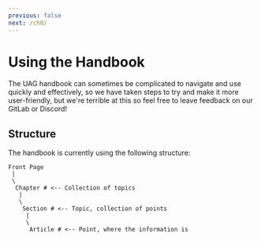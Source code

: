 ```yaml
---
previous: false
next: /ch0/
---
```


# Using the Handbook

The UAG handbook can sometimes be complicated to navigate and use quickly and effectively, so we have taken steps to try and make it more user-friendly, but we're terrible at this so feel free to leave feedback on our GitLab or Discord!

## Structure

The handbook is currently using the following structure:

```
Front Page
 |
 \
  Chapter # <-- Collection of topics
   |
   \
    Section # <-- Topic, collection of points
     |
     \
      Article # <-- Point, where the information is
```
